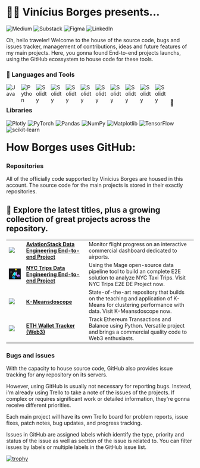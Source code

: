 # 🧙‍♂️ Vinícius Borges presents...

![Medium](https://img.shields.io/badge/Medium-12100E?style=for-the-badge&logo=medium&logoColor=white) ![Substack](https://img.shields.io/badge/Substack-%23006f5c.svg?style=for-the-badge&logo=substack&logoColor=FF6719) ![Figma](https://img.shields.io/badge/figma-%23F24E1E.svg?style=for-the-badge&logo=figma&logoColor=white) ![LinkedIn](https://img.shields.io/badge/linkedin-%230077B5.svg?style=for-the-badge&logo=linkedin&logoColor=white)

Oh, hello traveler! Welcome to the house of the source code, bugs and issues tracker, management of contributions, ideas and future features of my main projects. Here, you gonna found End-to-end projects launchs, using the GitHub ecossystem to house code for these tools.

### 🧰 Languages and Tools

<img align="left" alt="Java" width="30px" style="padding-right:10px;" src="https://cdn.jsdelivr.net/gh/devicons/devicon/icons/java/java-original.svg" />
<img align="left" alt="Python" width="30px" style="padding-right:10px;" src="https://cdn.jsdelivr.net/gh/devicons/devicon/icons/python/python-plain.svg" />
<img align="left" alt="Solidty" width="30px" style="padding-right:10px;" src="https://cdn.jsdelivr.net/gh/devicons/devicon@latest/icons/solidity/solidity-plain.svg" />
<img align="left" alt="Solidty" width="30px" style="padding-right:10px;" src="https://cdn.jsdelivr.net/gh/devicons/devicon@latest/icons/apacheairflow/apacheairflow-original.svg" />
<img align="left" alt="Solidty" width="30px" style="padding-right:10px;" src="https://cdn.jsdelivr.net/gh/devicons/devicon@latest/icons/microsoftsqlserver/microsoftsqlserver-original.svg" />
<img align="left" alt="Solidty" width="30px" style="padding-right:10px;" src="https://cdn.jsdelivr.net/gh/devicons/devicon@latest/icons/mysql/mysql-original.svg" />
<img align="left" alt="Solidty" width="30px" style="padding-right:10px;" src="https://cdn.jsdelivr.net/gh/devicons/devicon@latest/icons/sqlite/sqlite-original.svg" />
<img align="left" alt="Solidty" width="30px" style="padding-right:10px;" src="https://cdn.jsdelivr.net/gh/devicons/devicon@latest/icons/postgresql/postgresql-original.svg" />
<img align="left" alt="Solidty" width="30px" style="padding-right:10px;" src="https://cdn.jsdelivr.net/gh/devicons/devicon@latest/icons/googlecloud/googlecloud-original.svg" />
<img align="left" alt="Solidty" width="30px" style="padding-right:10px;" src="https://cdn.jsdelivr.net/gh/devicons/devicon@latest/icons/amazonwebservices/amazonwebservices-original-wordmark.svg" />
<img align="left" alt="Solidty" width="30px" style="padding-right:10px;" src="https://cdn.jsdelivr.net/gh/devicons/devicon@latest/icons/figma/figma-original.svg" />
<br />

### 📖 Libraries

<img align="left" alt="Plotly" style="padding-right:5px;" src="https://img.shields.io/badge/Plotly-%233F4F75.svg?style=for-the-badge&logo=plotly&logoColor=white" />
<img align="left" alt="PyTorch" style="padding-right:5px;" src="https://img.shields.io/badge/PyTorch-%23EE4C2C.svg?style=for-the-badge&logo=PyTorch&logoColor=white" />
<img align="left" alt="Pandas" style="padding-right:5px;" src="https://img.shields.io/badge/pandas-%23150458.svg?style=for-the-badge&logo=pandas&logoColor=white" />
<img align="left" alt="NumPy"  style="padding-right:5px;" src="https://img.shields.io/badge/numpy-%23013243.svg?style=for-the-badge&logo=numpy&logoColor=white" />
<img align="left" alt="Matplotlib" style="padding-right:5px;" src="https://img.shields.io/badge/Matplotlib-%23ffffff.svg?style=for-the-badge&logo=Matplotlib&logoColor=black" />
<img align="left" alt="TensorFlow" style="padding-right:5px;" src="https://img.shields.io/badge/TensorFlow-%23FF6F00.svg?style=for-the-badge&logo=TensorFlow&logoColor=white" />
<img align="left" alt="scikit-learn" style="padding-right:5px;" src="https://img.shields.io/badge/scikit--learn-%23F7931E.svg?style=for-the-badge&logo=scikit-learn&logoColor=white" />
<br />


# How Borges uses GitHub:

### Repositories
  
All of the officially code supported by Vinícius Borges are housed in this account. The source code for the main projects is stored in their exactly repositories.


## 🔮 Explore the latest titles, plus a growing collection of great projects across the repository.

|   |   |   |
| --- | --- | --- |
|         <img src="https://panoramaaviation.com/wp-content/uploads/2018/04/cropped-Panorama-Favicon-1.png" width="100" /> | <b>[AviationStack Data Engineering End-to-end Project](https://github.com/vinifborgess/aviationstack)</b> | Monitor flight progress on an interactive commercial dashboard dedicated to airports. |
|         <img src="https://raw.githubusercontent.com/mage-ai/assets/main/logo/mage-blocks-tele.gif" width="100" /> | <b>[NYC Trips Data Engineering End-to-end Project](https://github.com/vinifborgess/de-trips)</b> | Using the Mage open-source data pipeline tool to build an complete E2E solution to analyze NYC Taxi Trips. Visit NYC Trips E2E DE Project now. |
|         <img src="https://media.licdn.com/dms/image/C4E12AQFi02VLo8C4Kw/article-inline_image-shrink_400_744/0/1595169778985?e=1726704000&v=beta&t=XNqusOj9KO8oBDfBmZ1JP55Sn3fn-PE8JrRe0FvVw54" width="100" /> | <b>[K-Meansdoscope](https://github.com/vinifborgess/kmeansdoscope)</b> | State-of-the-art repository that builds on the teaching and application of K-Means for clustering performance with data. Visit K-Meansdoscope now. |
|         <img src="https://static.vecteezy.com/system/resources/previews/010/842/435/original/3d-illustration-ethereum-logo-png.png" width="100" /> | <b>[ETH Wallet Tracker (Web3)](https://github.com/vinifborgess/eth-tx-tracker)</b> | Track Ethereum Transactions and Balance using Python. Versatile project and brings a commercial quality code to Web3 enthusiasts. |


### Bugs and issues

With the capacity to house source code, GitHub also provides issue tracking for any repository on its servers. 

However, using GitHub is usually not necessary for reporting bugs. Instead, i'm already using Trello to take a note of the issues of the projects. If complex or requires significant work or detailed information, they're gonna receive different priorities.

Each main project will have its own Trello board for problem reports, issue fixes, patch notes, bug updates, and progress tracking.

Issues in GitHub are assigned labels which identify the type, priority and status of the issue as well as section of the issue is related to. You can filter issues by labels or multiple labels in the GitHub issue list.

[![trophy](https://github-profile-trophy.vercel.app/?username=vinifborgess&theme=algolia)](https://github.com/vinifborgess/github-profile-trophy)
